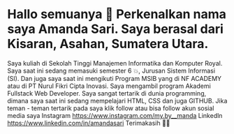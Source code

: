 # Hallo semuanya 👋 Perkenalkan nama saya Amanda Sari. Saya berasal dari Kisaran, Asahan, Sumatera Utara. 
Saya kuliah di Sekolah Tinggi Manajemen Informatika dan Komputer Royal.
Saya saat ini sedang memasuki semester 6 💥, Jurusan Sistem Informasi (SI).
Dan juga saya saat ini mengikuti Program MSIB yang di NF ACADEMY atau di PT Nurul Fikri Cipta Inovasi.
Saya mengambil program Akademi Fullstack Web Developer.
Saya sangat tertarik di dunia programming, dimana saya saat ini sedang mempelajari HTML, CSS dan juga GITHUB.
Jika teman - teman tertarik pada saya klik follow atau bisa follow akun sosial media saya 
Instagram https://www.instagram.com/my.by__manda
Linkedln https://www.linkedin.com/in/amandasari
Terimakasih 🙌💖

<!---
amandasari2/amandasari2 is a ✨ special ✨ repository because its `README.md` (this file) appears on your GitHub profile.
You can click the Preview link to take a look at your changes.
--->
